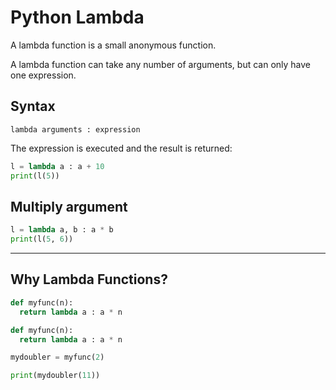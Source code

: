 # Python Lambda


A lambda function is a small anonymous function.

A lambda function can take any number of arguments, but can only have one expression.

## Syntax
```
lambda arguments : expression
```

The expression is executed and the result is returned:

```py
l = lambda a : a + 10
print(l(5))
```

## Multiply argument 

```py
l = lambda a, b : a * b
print(l(5, 6))
```

---

## Why  Lambda Functions?

```py
def myfunc(n):
  return lambda a : a * n
```

```py
def myfunc(n):
  return lambda a : a * n

mydoubler = myfunc(2)

print(mydoubler(11))
```